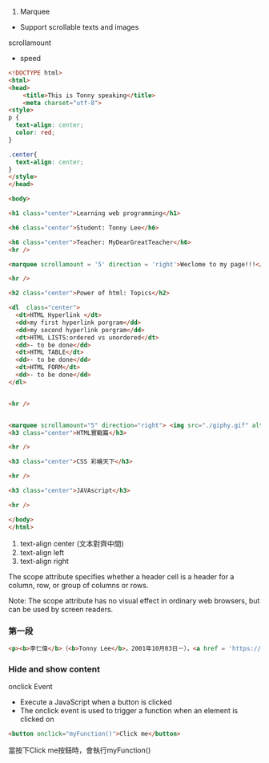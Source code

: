 1. Marquee
- Support scrollable texts and images 

scrollamount
- speed
```html
<!DOCTYPE html>
<html>
<head>
    <title>This is Tonny speaking</title>
	<meta charset="utf-8">
<style>
p {
  text-align: center;
  color: red;
} 

.center{
  text-align: center;
}
</style>
</head>

<body>

<h1 class="center">Learning web programming</h1>

<h6 class="center">Student: Tonny Lee</h6>

<h6 class="center">Teacher: MyDearGreatTeacher</h6>
<hr />

<marquee scrollamount = '5' direction = 'right'>Weclome to my page!!!</marquee>

<hr />

<h2 class="center">Power of html: Topics</h2>

<dl  class="center">
  <dt>HTML Hyperlink </dt>
  <dd>my first hyperlink porgram</dd>
  <dd>my second hyperlink porgram</dd>
  <dt>HTML LISTS:ordered vs unordered</dt>
  <dd>- to be done</dd>
  <dt>HTML TABLE</dt>
  <dd>- to be done</dd>
  <dt>HTML FORM</dt>
  <dd>- to be done</dd>
</dl>


<hr />


<marquee scrollamount="5" direction="right"> <img src="./giphy.gif" alt="this slowpoke moves" width="250"></marquee>
<h3 class="center">HTML實戰篇</h3>

<hr />

<h3 class="center">CSS 彩繪天下</h3>

<hr />

<h3 class="center">JAVAscript</h3>

<hr />

</body>
</html>
```

1. text-align center (文本對齊中間)
2. text-align left
3. text-align right

The scope attribute specifies whether a header cell is a header for a column, row, or group of columns or rows.

Note: The scope attribute has no visual effect in ordinary web browsers, but can be used by screen readers. 

### 第一段
```html
<p><b>李仁偉</b>（<b>Tonny Lee</b>，2001年10月03日－），<a href = 'https://en.wikipedia.org/wiki/Taiwan' title = 'Taiwan' target = _blank>臺灣</a>男神之一，粉絲來自全球各地，目前 <a href = 'https://en.wikipedia.org/wiki/Instagram' title = 'Instagram' target = _blank>Instagram</a> 粉絲為1.5M。</p>
```

### Hide and show content
onclick Event
- Execute a JavaScript when a button is clicked
- The onclick event is used to trigger a function when an element is clicked on
```html
<button onclick="myFunction()">Click me</button>
```
當按下Click me按鈕時，會執行myFunction()

